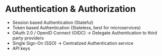 # Authentication & Authorization

- Session based Authentication (Stateful)
- Token based Authentication (Stateless, best for microservices)
- OAuth 2.0 / OpenID Connect (OIDC) → Delegate Authentication to third party providers
- Single Sign-On (SSO) → Centralized Authentication service
- API keys
